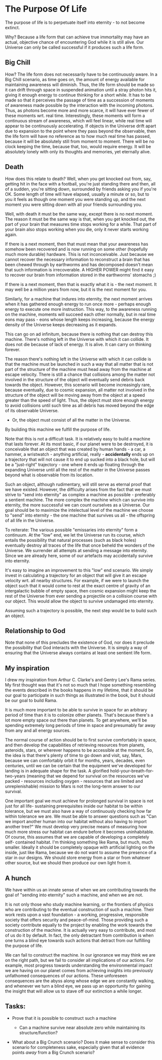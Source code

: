 # The Purpose Of Life

The purpose of life is to perpetuate itself into eternity - to not become extinct.

Why? Because a life form that can achieve true immortality may have an actual, objective chance of
encountering God while it is still alive. Our Universe can only be called successful if it produces
such a life form.

## Big Chill

How? The life form does not necessarily have to be continuously aware. In a Big Chill scenario, as
time goes on, the amount of energy available for maintaining awareness will diminish. Thus, the
life form should be made so it can drift through space in suspended animation until a stray photon
hits it, giving it enough energy to continue thinking for a short while. It has to be made so that
it perceives the passage of time as a succession of moments of awareness made possible by the
interaction with the incoming photons. Thus, as photons become more and more scarce, it will have
ever fewer of these moments wrt. real time. Interestingly, these moments will form a continuous
stream of awareness, which will feel linear, while real time will appear to be continuously
accelerating. If objects in the Universe drift apart due to expansion to the point where they pass
beyond the observable, then the life form will have no reference as to how much real time has
passed, because it will be absolutely still from moment to moment. There will be no clock keeping
the time, because that, too, would require energy. It will be absolutely lonely with only its
thoughts and memories, yet eternally alive.

## Death

How does this relate to death? Well, when you get knocked out from, say, getting hit in the face
with a football, you're just standing there and then, all of a sudden, you're sitting down,
surrounded by friends asking you if you're OK. Some length of time will have elapsed, usually a
minute or so, but to you it feels as though one moment you were standing up, and the next moment
you were sitting down with all your friends surrounding you.

Well, with death it must be the same way, except there is no next moment. The reason it must be the
same way is that, when you get knocked out, the part of your brain that measures time stops working
for a while. That part of your brain also stops working when you die, only it never starts working
again.

If there is a next moment, then that must mean that your awareness has somehow been recovered and
is now running on some other (hopefully much more durable) hardware. This is not inconceivable.
Just because we cannot recover the necessary information to reconstruct a brain that has been
chewed through by earthworms and has decomposed doesn't mean that such information is
irrecoverable. A HIGHER POWER might find it easy to recover our brain from information stored in
the earthworms' stomachs ;)

If there is a next moment, then that is exactly what it is - the next moment. It may well be a
million years from now, but it is the next moment for you.

Similarly, for a machine that indures into eternity, the next moment arrives when it has gathered
enough energy to run once more - perhaps enough energy to execute one more instruction. This way,
to the awareness running on the machine, moments will succeed each other normally, but in real time
eons may pass - eons whose length keeps increasing, because the energy density of the Universe
keeps decreasing as it expands.

This can go on ad infinitum, because there is nothing that can destroy this machine. There's
nothing left in the Universe with which it can collide. It does not die because of lack of energy.
It is alive. It can carry on thinking forever.

The reason there's nothing left in the Universe with which it can collide is that the machine must
be launched in such a way that all matter that is not part of the structure of the machine must
head away from the machine at escape velocity. There is still a chance that collisions among the
matter not involved in the structure of the object will eventually send debris back towards the
object. However, this scenario will become increasingly rare, because eventually, due to cosmic
expansion, all matter not involved in the structure of the object will be moving away from the
object at a speed greater than the speed of light. Thus, the object must store enough energy to
avoid collisions until such time as all debris has moved beyond the edge of its observable
Universe.

- Or, the object must consist of all the matter in the Universe.

By building this machine we fulfill the purpose of life.

Note that this is not a difficult task. It is relatively easy to build a machine that lasts
forever. At its most basic, if our planet were to be destroyed, it is conceivable that an object
that was created by human hands - a car, a hammer, a wristwatch - anything artificial, really -
**accidentally** ends up on a trajectory that will not cause it to end up sucked into a black hole,
but will be a "just-right" trajectory - one where it ends up floating through the expanding
Universe until all the rest of the matter in the Universe passes beyond what is observable from its
location.

Such an object, although rudimentary, will still serve as eternal proof that we have existed.
However, the difficulty arises from the fact that we must strive to "send into eternity" as complex
a machine as possible - preferably a sentient machine. The more complex the machine which can
survive into eternity, the more successful we can count ourselves as a Universe. Our goal should be
to maximize the intelectual level of the machine we choose to "send" into eternity - the one
machine that survives us all - the offspring of all life in the Universe.

To reiterate: The various possible "emissaries into eternity" form a continuum. At the "low" end,
we let the Universe run its course, which entails the possibility that natural processes (such as
black holes) eventually destroy all traces of the life that once beheld the wonders of the
Universe. We surrender all attempts at sending a message into eternity. Since we are already here,
some of our artefacts may accidentally survive into eternity.

It's easy to imagine an improvement to this "low" end scenario. We simply invest in calculating a
trajectory for an object that will give it an escape velocity wrt. all nearby structures. For
example, if we were to launch the object such that it would come to rest at the exact centre of
gravity of an intergalactic bubble of empty space, then cosmic expansion might keep the rest of the
Universe from ever sending a projectile on a collision course with our object. This would allow the
object to survive undamaged into eternity.

Assuming such a trajectory is possible, the next step would be to build such an object.

## Relationship to God

Note that none of this precludes the existence of God, nor does it preclude the possibility that
God interacts with the Universe. It is simply a way of ensuring that the Universe always contains
at least one sentient life form.

## My inspiration

I drew my inspiration from Arthur C. Clarke's and Gentry Lee's Rama series. My first thought was
that it's not so much that I hope something resembling the events described in the books happens
in my lifetime, that it should be our goal to participate in such things as illustrated in the
book, but it should be our goal to build Rama.

It is much more important to be able to survive in space for an arbitrary period of time than it is
to colonize other planets. That's because there's a lot more empty space out there than planets. To
get anywhere, we'll be spending extremely long periods of time in space and presumably far away
from any and all energy sources.

The normal course of action should be to first survive comfortably in space, and then develop the
capabilities of retrieving resources from planets, asteroids, stars, or wherever happens to be
accessible at the moment. So, the idea is that there's plenty of time to go down and visit, say,
Mars, because we can comfortably orbit it for months, years, decades, even centuries, until we can
be certain that the equipment we've developed for landing is in adequate shape for the task. A
glorified hold-your-breath-for-two-years (meaning that we depend for survival on the resources
we've packed - resources including oxygen - resources that are limited and unreplenishable) mission
to Mars is not the long-term answer to our survival.

One important goal we must achieve for prolonged survival in space is not just for all life-
sustaining prerequisites inside our habitat to be within tolerance, but we must also have a way of
continuously checking how far within tolerance we are. We must be able to answer questions such as
"Can we import another human into our habitat without also having to import another tree?" We must
develop very precise means of measuring how much more stress our habitat can endure before it
becomes uninhabitable. Of course, this assumes that we are capable of developing a completely self-
contained habitat. I'm thinking something like Rama, but much, much smaller. Ideally it should be
completely opaque with artificial lighting on the inside, just like Rama, because we do not want to
assume the presence of a star in our designs. We should store energy from a star or from whatever
other source, but we should then produce our own light from it.

## A hunch

We have within us an innate sense of when we are contributing towards the goal of "sending into
eternity" such a machine, and when we are not.

It is not only those who study machine learning, or the frontiers of physics who are contributing
to the eventual construction of such a machine. Their work rests upon a vast foundation - a
working, progressive, responsible society that offers security and peace-of-mind. Those providing
such a society contribute equally to the project by enabling the work towards the construction of
the machine. It is actually very easy to contribute, and most of us do it by default. In fact, the
only detractant from contribution is when one turns a blind eye towards such actions that detract
from our fulfilling the purpose of life.

We can fail to construct the machine. In our ignorance we may think we are on the right path, but
we fail to consider all implications of our actions. For example, most progress towards
understanding the environmental impact we are having on our planet comes from achieving insights
into previously unfathomed consequences of our actions. These unforeseen consequences are the abyss
along whose edge we are constantly walking, and whenever we turn a blind eye, we pass up an
opportunity for gaining the insight that will allow us to stave off our extinction a while longer.

## Tasks:
- Prove that it is possible to construct such a machine
  - Can a machine survive near absolute zero while maintaining its structure/function?

- What about a Big Crunch scenario? Does it make sense to consider this scenario for completeness
sake, especially given that all evidence points *away* from a Big Crunch scenario?
